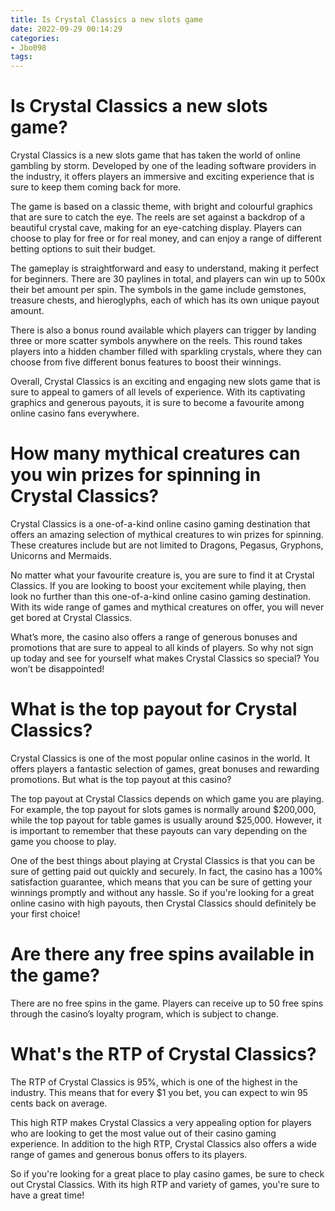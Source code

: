 ```yaml
---
title: Is Crystal Classics a new slots game
date: 2022-09-29 00:14:29
categories:
- Jbo098
tags:
---
```



#  Is Crystal Classics a new slots game?

Crystal Classics is a new slots game that has taken the world of online gambling by storm. Developed by one of the leading software providers in the industry, it offers players an immersive and exciting experience that is sure to keep them coming back for more.

The game is based on a classic theme, with bright and colourful graphics that are sure to catch the eye. The reels are set against a backdrop of a beautiful crystal cave, making for an eye-catching display. Players can choose to play for free or for real money, and can enjoy a range of different betting options to suit their budget.

The gameplay is straightforward and easy to understand, making it perfect for beginners. There are 30 paylines in total, and players can win up to 500x their bet amount per spin. The symbols in the game include gemstones, treasure chests, and hieroglyphs, each of which has its own unique payout amount.

There is also a bonus round available which players can trigger by landing three or more scatter symbols anywhere on the reels. This round takes players into a hidden chamber filled with sparkling crystals, where they can choose from five different bonus features to boost their winnings.

Overall, Crystal Classics is an exciting and engaging new slots game that is sure to appeal to gamers of all levels of experience. With its captivating graphics and generous payouts, it is sure to become a favourite among online casino fans everywhere.

#  How many mythical creatures can you win prizes for spinning in Crystal Classics?

Crystal Classics is a one-of-a-kind online casino gaming destination that offers an amazing selection of mythical creatures to win prizes for spinning. These creatures include but are not limited to Dragons, Pegasus, Gryphons, Unicorns and Mermaids.

No matter what your favourite creature is, you are sure to find it at Crystal Classics. If you are looking to boost your excitement while playing, then look no further than this one-of-a-kind online casino gaming destination. With its wide range of games and mythical creatures on offer, you will never get bored at Crystal Classics.

What’s more, the casino also offers a range of generous bonuses and promotions that are sure to appeal to all kinds of players. So why not sign up today and see for yourself what makes Crystal Classics so special? You won’t be disappointed!

#  What is the top payout for Crystal Classics?

Crystal Classics is one of the most popular online casinos in the world. It offers players a fantastic selection of games, great bonuses and rewarding promotions. But what is the top payout at this casino?

The top payout at Crystal Classics depends on which game you are playing. For example, the top payout for slots games is normally around $200,000, while the top payout for table games is usually around $25,000. However, it is important to remember that these payouts can vary depending on the game you choose to play.

One of the best things about playing at Crystal Classics is that you can be sure of getting paid out quickly and securely. In fact, the casino has a 100% satisfaction guarantee, which means that you can be sure of getting your winnings promptly and without any hassle. So if you're looking for a great online casino with high payouts, then Crystal Classics should definitely be your first choice!

#  Are there any free spins available in the game?

There are no free spins in the game. Players can receive up to 50 free spins through the casino’s loyalty program, which is subject to change.

#  What's the RTP of Crystal Classics?

The RTP of Crystal Classics is 95%, which is one of the highest in the industry. This means that for every $1 you bet, you can expect to win 95 cents back on average.

This high RTP makes Crystal Classics a very appealing option for players who are looking to get the most value out of their casino gaming experience. In addition to the high RTP, Crystal Classics also offers a wide range of games and generous bonus offers to its players.

So if you're looking for a great place to play casino games, be sure to check out Crystal Classics. With its high RTP and variety of games, you're sure to have a great time!